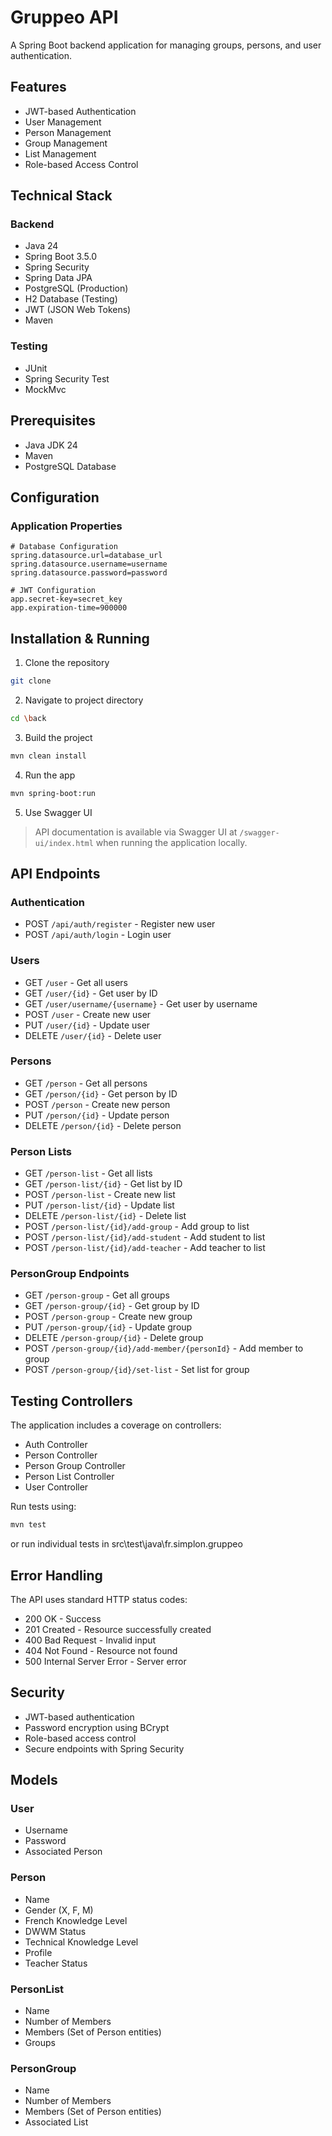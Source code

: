 # Gruppeo API

A Spring Boot backend application for managing groups, persons, and user authentication.

## Features

- JWT-based Authentication
- User Management
- Person Management
- Group Management
- List Management
- Role-based Access Control

## Technical Stack

### Backend
- Java 24
- Spring Boot 3.5.0
- Spring Security
- Spring Data JPA
- PostgreSQL (Production)
- H2 Database (Testing)
- JWT (JSON Web Tokens)
- Maven

### Testing
- JUnit
- Spring Security Test
- MockMvc

## Prerequisites

- Java JDK 24
- Maven
- PostgreSQL Database

## Configuration

### Application Properties

```properties
# Database Configuration
spring.datasource.url=database_url
spring.datasource.username=username
spring.datasource.password=password

# JWT Configuration
app.secret-key=secret_key
app.expiration-time=900000
```
## Installation & Running

1. Clone the repository
```bash
git clone
```
2. Navigate to project directory
```bash
cd \back
```
3. Build the project
```bash
mvn clean install
```
4. Run the app
```bash
mvn spring-boot:run
```
5. Use Swagger UI
> API documentation is available via Swagger UI at `/swagger-ui/index.html` when running the application locally.

## API Endpoints

### Authentication
- POST `/api/auth/register` - Register new user
- POST `/api/auth/login` - Login user

### Users
- GET `/user` - Get all users
- GET `/user/{id}` - Get user by ID
- GET `/user/username/{username}` - Get user by username
- POST `/user` - Create new user
- PUT `/user/{id}` - Update user
- DELETE `/user/{id}` - Delete user

### Persons
- GET `/person` - Get all persons
- GET `/person/{id}` - Get person by ID
- POST `/person` - Create new person
- PUT `/person/{id}` - Update person
- DELETE `/person/{id}` - Delete person

### Person Lists
- GET `/person-list` - Get all lists
- GET `/person-list/{id}` - Get list by ID
- POST `/person-list` - Create new list
- PUT `/person-list/{id}` - Update list
- DELETE `/person-list/{id}` - Delete list
- POST `/person-list/{id}/add-group` - Add group to list
- POST `/person-list/{id}/add-student` - Add student to list
- POST `/person-list/{id}/add-teacher` - Add teacher to list

### PersonGroup Endpoints
- GET `/person-group` - Get all groups
- GET `/person-group/{id}` - Get group by ID
- POST `/person-group` - Create new group
- PUT `/person-group/{id}` - Update group
- DELETE `/person-group/{id}` - Delete group
- POST `/person-group/{id}/add-member/{personId}` - Add member to group
- POST `/person-group/{id}/set-list` - Set list for group

## Testing Controllers

The application includes a coverage on controllers:
- Auth Controller
- Person Controller
- Person Group Controller
- Person List Controller
- User Controller

Run tests using:
```bash
mvn test
```
or run individual tests in src\test\java\fr.simplon.gruppeo

## Error Handling

The API uses standard HTTP status codes:
- 200 OK - Success
- 201 Created - Resource successfully created
- 400 Bad Request - Invalid input
- 404 Not Found - Resource not found
- 500 Internal Server Error - Server error

## Security

- JWT-based authentication
- Password encryption using BCrypt
- Role-based access control
- Secure endpoints with Spring Security

## Models

### User
- Username
- Password
- Associated Person

### Person
- Name
- Gender (X, F, M)
- French Knowledge Level
- DWWM Status
- Technical Knowledge Level
- Profile
- Teacher Status

### PersonList
- Name
- Number of Members
- Members (Set of Person entities)
- Groups

### PersonGroup
- Name
- Number of Members
- Members (Set of Person entities)
- Associated List